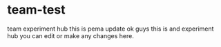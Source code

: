 # team-test
team experiment hub
this is pema update
ok guys this is and experiment hub you can edit or make any changes here.
